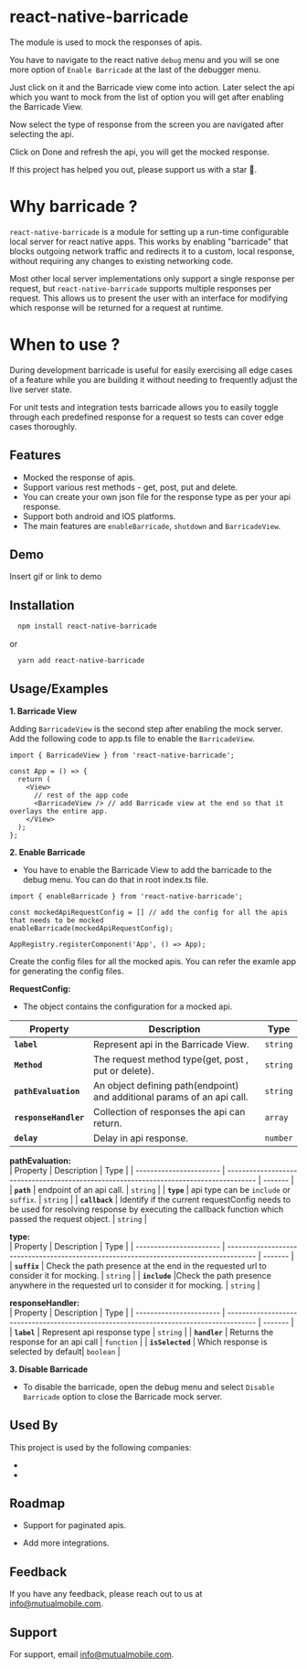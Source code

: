 
# react-native-barricade

The module is used to mock the responses of apis.

You have to navigate to the react native `debug` menu and you will se one more option
of `Enable Barricade` at the last of the debugger menu. 

Just click on it and the Barricade 
view come into action. Later select the api which you want to mock from the list of option
you will get after enabling the Barricade View.

Now select the type of response from the screen you are navigated after selecting the api. 

Click on Done and refresh the api, you will get the mocked response.

If this project has helped you out, please support us with a star 🌟.


# Why barricade ?
`react-native-barricade` is a module for setting up a run-time configurable local server for react native apps. This works by enabling "barricade" that blocks outgoing network traffic and redirects it to a custom, local response, without requiring any changes to existing networking code.

Most other local server implementations only support a single response per request, but `react-native-barricade` supports multiple responses per request. This allows us to present the user with an interface for modifying which response will be returned for a request at runtime.



# When to use ?
During development barricade is useful for easily exercising all edge cases of a feature while you are building it without needing to frequently adjust the live server state.

For unit tests and integration tests barricade allows you to easily toggle through each predefined response for a request so tests can cover edge cases thoroughly.



## Features

- Mocked the response of apis.
- Support various rest methods - get, post, put and delete.
- You can create your own json file for the response type as per your api response.
- Support both android and IOS platforms. 
- The main features are `enableBarricade`, `shutdown` and `BarricadeView`.




## Demo

Insert gif or link to demo


## Installation


```bash
  npm install react-native-barricade

```
or

```bash
  yarn add react-native-barricade

```
## Usage/Examples



 
**1. Barricade View**

Adding `BarricadeView` is the second step after enabling the mock server.
 Add the following code to app.ts file to enable the `BarricadeView`.

```tsx
import { BarricadeView } from 'react-native-barricade';

const App = () => {
  return (
    <View>
      // rest of the app code
      <BarricadeView /> // add Barricade view at the end so that it overlays the entire app.
    </View>
  );
};

```

**2. Enable Barricade**

 - You have to enable the Barricade View to add the barricade to the debug menu. You can do that in root index.ts file.


```tsx
import { enableBarricade } from 'react-native-barricade';

const mockedApiRequestConfig = [] // add the config for all the apis that needs to be mocked
enableBarricade(mockedApiRequestConfig);

AppRegistry.registerComponent('App', () => App);

```
Create the config files for all the mocked apis. 
You can refer the examle app for generating the config files.


**RequestConfig:**  
- The object contains the configuration for a mocked api.


| Property                         | Description                                                                            | Type |
| -----------------------        | -------------------------------------------------------------------------------------- | ------- |
| **`label`**                    | Represent api in the Barricade View.                                       | `string`  |
| **`Method`**                   | The request method type(get, post , put or delete).                                    | `string` |
| **`pathEvaluation`**           | An object defining path(endpoint) and additional params of an api call.                             | `string`  |
| **`responseHandler`**          | Collection of responses the api can return.                                              |  `array`   |
| **`delay`**                    | Delay in api response.                                          |  `number`   |


**pathEvaluation:**  
| Property                       | Description                                                                            | Type |
| -----------------------        | -------------------------------------------------------------------------------------- | ------- |
| **`path`**                     | endpoint of an api call.                                                              | `string` |
| **`type`**                     | api type can be `include` or `suffix`.                                     | `string` |
| **`callback`**                 | Identify if the current requestConfig needs to be used for resolving response by executing the callback function which passed the request object.                          | `string` |


**type:**  
| Property                         | Description                                                                            | Type |
| -----------------------        | -------------------------------------------------------------------------------------- | ------- |
| **`suffix`**                     |  Check the path presence at the end in the requested url to consider it for mocking.                                            | `string` |
| **`include`**                     |Check the path presence anywhere in the requested url to consider it for mocking.                                 | `string` |


**responseHandler:**  
| Property                         | Description                                                                            | Type |
| -----------------------        | -------------------------------------------------------------------------------------- | ------- |
| **`label`**                    | Represent api response type | `string` |
| **`handler`**                  | Returns the response for an api call                            | `function` |
| **`isSelected`**               | Which response is selected by default| `boolean` |

**3. Disable Barricade**
- To disable the barricade, open the debug menu and select `Disable Barricade` option to close the Barricade mock server.





## Used By

This project is used by the following companies:

- 
- 


## Roadmap

- Support for paginated apis.

- Add more integrations.


## Feedback

If you have any feedback, please reach out to us at info@mutualmobile.com.


## Support

For support, email info@mutualmobile.com.

